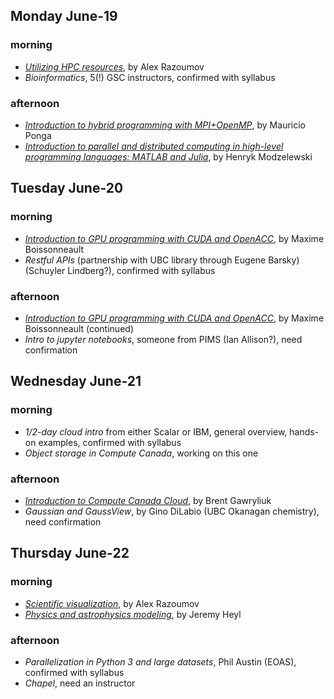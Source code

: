 ## Monday June-19

### morning
* [*Utilizing HPC resources*](alex1.md), by Alex Razoumov
* *Bioinformatics*, 5(!) GSC instructors, confirmed with syllabus

### afternoon
* [*Introduction to hybrid programming with MPI+OpenMP*](mauricio.md), by Mauricio Ponga
* [*Introduction to parallel and distributed computing in high-level programming languages: MATLAB and Julia*](henryk.md),
  by Henryk Modzelewski

## Tuesday June-20

### morning
* [*Introduction to GPU programming with CUDA and OpenACC*](maxime.md), by Maxime Boissonneault
* *Restful APIs* (partnership with UBC library through Eugene Barsky) (Schuyler Lindberg?), confirmed
  with syllabus

### afternoon
* [*Introduction to GPU programming with CUDA and OpenACC*](maxime.md), by Maxime Boissonneault (continued)
* *Intro to jupyter notebooks*, someone from PIMS (Ian Allison?), need confirmation

## Wednesday June-21

### morning
* *1/2-day cloud intro* from either Scalar or IBM, general overview, hands-on examples, confirmed with
  syllabus
* *Object storage in Compute Canada*, working on this one

### afternoon
* [*Introduction to Compute Canada Cloud*](brent.md), by Brent Gawryliuk
* *Gaussian and GaussView*, by Gino DiLabio (UBC Okanagan chemistry), need confirmation

## Thursday June-22

### morning
* [*Scientific visualization*](alex2.md), by Alex Razoumov
* [*Physics and astrophysics modeling*](jeremy.md), by Jeremy Heyl

### afternoon
* *Parallelization in Python 3 and large datasets*, Phil Austin (EOAS), confirmed with syllabus
* *Chapel*, need an instructor
